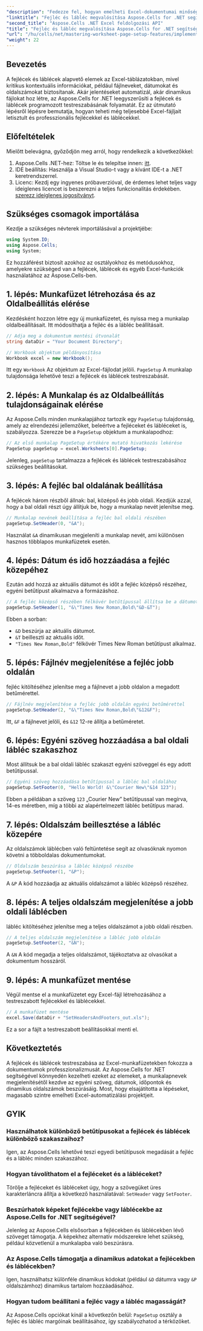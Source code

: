 ```yaml
---
"description": "Fedezze fel, hogyan emelheti Excel-dokumentumai minőségét a fejlécek és láblécek programozott testreszabásával az Aspose.Cells for .NET segítségével. Ez az átfogó útmutató végigvezeti Önt minden lépésen – a munkafüzet beállításától a munkalap nevének dinamikus beszúrásáig."
"linktitle": "Fejléc és lábléc megvalósítása Aspose.Cells for .NET segítségével"
"second_title": "Aspose.Cells .NET Excel feldolgozási API"
"title": "Fejléc és lábléc megvalósítása Aspose.Cells for .NET segítségével"
"url": "/hu/cells/net/mastering-worksheet-page-setup-features/implement-header-footer/"
"weight": 22
---
```


## Bevezetés

A fejlécek és láblécek alapvető elemek az Excel-táblázatokban, mivel kritikus kontextuális információkat, például fájlneveket, dátumokat és oldalszámokat biztosítanak. Akár jelentéseket automatizál, akár dinamikus fájlokat hoz létre, az Aspose.Cells for .NET leegyszerűsíti a fejlécek és láblécek programozott testreszabásának folyamatát. Ez az útmutató lépésről lépésre bemutatja, hogyan teheti még teljesebbé Excel-fájljait letisztult és professzionális fejlécekkel és láblécekkel.

## Előfeltételek

Mielőtt belevágna, győződjön meg arról, hogy rendelkezik a következőkkel:

1. Aspose.Cells .NET-hez: Töltse le és telepítse innen: [itt](https://releases.aspose.com/cells/net/).
2. IDE beállítás: Használja a Visual Studio-t vagy a kívánt IDE-t a .NET keretrendszerrel.
3. Licenc: Kezdj egy ingyenes próbaverzióval, de érdemes lehet teljes vagy ideiglenes licencet is beszerezni a teljes funkcionalitás érdekében. [szerezz ideiglenes jogosítványt](https://purchase.aspose.com/temporary-license/).

## Szükséges csomagok importálása

Kezdje a szükséges névterek importálásával a projektjébe:

```csharp
using System.IO;
using Aspose.Cells;
using System;
```

Ez hozzáférést biztosít azokhoz az osztályokhoz és metódusokhoz, amelyekre szükséged van a fejlécek, láblécek és egyéb Excel-funkciók használatához az Aspose.Cells-ben.

## 1. lépés: Munkafüzet létrehozása és az Oldalbeállítás elérése

Kezdésként hozzon létre egy új munkafüzetet, és nyissa meg a munkalap oldalbeállításait. Itt módosíthatja a fejléc és a lábléc beállításait.

```csharp
// Adja meg a dokumentum mentési útvonalát
string dataDir = "Your Document Directory";

// Workbook objektum példányosítása
Workbook excel = new Workbook();
```

Itt egy `Workbook` Az objektum az Excel-fájlodat jelöli. `PageSetup` A munkalap tulajdonsága lehetővé teszi a fejlécek és láblécek testreszabását.

## 2. lépés: A Munkalap és az Oldalbeállítás tulajdonságainak elérése

Az Aspose.Cells minden munkalapjához tartozik egy `PageSetup` tulajdonság, amely az elrendezési jellemzőket, beleértve a fejléceket és lábléceket is, szabályozza. Szerezze be a `PageSetup` objektum a munkalapodhoz:

```csharp
// Az első munkalap PageSetup értékére mutató hivatkozás lekérése
PageSetup pageSetup = excel.Worksheets[0].PageSetup;
```

Jelenleg, `pageSetup` tartalmazza a fejlécek és láblécek testreszabásához szükséges beállításokat.

## 3. lépés: A fejléc bal oldalának beállítása

A fejlécek három részből állnak: bal, középső és jobb oldali. Kezdjük azzal, hogy a bal oldali részt úgy állítjuk be, hogy a munkalap nevét jelenítse meg.

```csharp
// Munkalap nevének beállítása a fejléc bal oldali részében
pageSetup.SetHeader(0, "&A");
```

Használat `&A` dinamikusan megjeleníti a munkalap nevét, ami különösen hasznos többlapos munkafüzetek esetén.

## 4. lépés: Dátum és idő hozzáadása a fejléc közepéhez

Ezután add hozzá az aktuális dátumot és időt a fejléc középső részéhez, egyéni betűtípust alkalmazva a formázáshoz.

```csharp
// A fejléc középső részében félkövér betűtípussal állítsa be a dátumot és az időt
pageSetup.SetHeader(1, "&\"Times New Roman,Bold\"&D-&T");
```

Ebben a sorban:
- `&D` beszúrja az aktuális dátumot.
- `&T` beilleszti az aktuális időt.
- `"Times New Roman,Bold"` félkövér Times New Roman betűtípust alkalmaz.

## 5. lépés: Fájlnév megjelenítése a fejléc jobb oldalán

fejléc kitöltéséhez jelenítse meg a fájlnevet a jobb oldalon a megadott betűmérettel.

```csharp
// Fájlnév megjelenítése a fejléc jobb oldalán egyéni betűmérettel
pageSetup.SetHeader(2, "&\"Times New Roman,Bold\"&12&F");
```

Itt, `&F` a fájlnevet jelöli, és `&12` 12-re állítja a betűméretet.

## 6. lépés: Egyéni szöveg hozzáadása a bal oldali lábléc szakaszhoz

Most állítsuk be a bal oldali lábléc szakaszt egyéni szöveggel és egy adott betűtípussal.

```csharp
// Egyéni szöveg hozzáadása betűtípussal a lábléc bal oldalához
pageSetup.SetFooter(0, "Hello World! &\"Courier New\"&14 123");
```

Ebben a példában a szöveg `123` „Courier New” betűtípussal van megírva, 14-es méretben, míg a többi az alapértelmezett lábléc betűtípus marad.

## 7. lépés: Oldalszám beillesztése a lábléc közepére

Az oldalszámok láblécben való feltüntetése segít az olvasóknak nyomon követni a többoldalas dokumentumokat.

```csharp
// Oldalszám beszúrása a lábléc középső részébe
pageSetup.SetFooter(1, "&P");
```

A `&P` A kód hozzáadja az aktuális oldalszámot a lábléc középső részéhez.

## 8. lépés: A teljes oldalszám megjelenítése a jobb oldali láblécben

lábléc kitöltéséhez jelenítse meg a teljes oldalszámot a jobb oldali részben.

```csharp
// A teljes oldalszám megjelenítése a lábléc jobb oldalán
pageSetup.SetFooter(2, "&N");
```

A `&N` A kód megadja a teljes oldalszámot, tájékoztatva az olvasókat a dokumentum hosszáról.

## 9. lépés: A munkafüzet mentése

Végül mentse el a munkafüzetet egy Excel-fájl létrehozásához a testreszabott fejlécekkel és láblécekkel.

```csharp
// A munkafüzet mentése
excel.Save(dataDir + "SetHeadersAndFooters_out.xls");
```

Ez a sor a fájlt a testreszabott beállításokkal menti el.

## Következtetés

A fejlécek és láblécek testreszabása az Excel-munkafüzetekben fokozza a dokumentumok professzionalizmusát. Az Aspose.Cells for .NET segítségével könnyedén kezelheti ezeket az elemeket, a munkalapnevek megjelenítésétől kezdve az egyéni szöveg, dátumok, időpontok és dinamikus oldalszámok beszúrásáig. Most, hogy elsajátította a lépéseket, magasabb szintre emelheti Excel-automatizálási projektjeit.

## GYIK

### Használhatok különböző betűtípusokat a fejlécek és láblécek különböző szakaszaihoz?
Igen, az Aspose.Cells lehetővé teszi egyedi betűtípusok megadását a fejléc és a lábléc minden szakaszához.

### Hogyan távolíthatom el a fejléceket és a lábléceket?
Törölje a fejléceket és lábléceket úgy, hogy a szövegüket üres karakterláncra állítja a következő használatával: `SetHeader` vagy `SetFooter`.

### Beszúrhatok képeket fejlécekbe vagy láblécekbe az Aspose.Cells for .NET segítségével?
Jelenleg az Aspose.Cells elsősorban a fejlécekben és láblécekben lévő szöveget támogatja. A képekhez alternatív módszerekre lehet szükség, például közvetlenül a munkalapba való beszúrásra.

### Az Aspose.Cells támogatja a dinamikus adatokat a fejlécekben és láblécekben?  
Igen, használhatsz különféle dinamikus kódokat (például `&D` dátumra vagy `&P` oldalszámhoz) dinamikus tartalom hozzáadásához.

### Hogyan tudom beállítani a fejléc vagy a lábléc magasságát?  
Az Aspose.Cells opciókat kínál a következőn belül: `PageSetup` osztály a fejléc és lábléc margóinak beállításához, így szabályozhatod a térközöket.